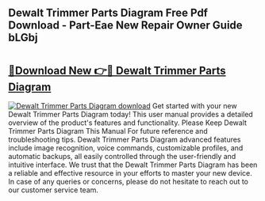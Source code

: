 ## Dewalt Trimmer Parts Diagram Free Pdf Download - Part-Eae New Repair Owner Guide bLGbj

# <h2><a href="http://dfidl59.blite.top/?on=Dewalt+Trimmer+Parts+Diagram">🔗Download New 👉🔴 Dewalt Trimmer Parts Diagram</a></h2>

[![Dewalt Trimmer Parts Diagram download](https://i.imgur.com/lujVjoI.png)](http://dfidl59.blite.top/?on=Dewalt+Trimmer+Parts+Diagram)
Get started with your new Dewalt Trimmer Parts Diagram today! This user manual provides a detailed overview of the product's features and functionality. Please Keep Dewalt Trimmer Parts Diagram This Manual For future reference and troubleshooting tips. Dewalt Trimmer Parts Diagram advanced features include image recognition, voice commands, customizable profiles, and automatic backups, all easily controlled through the user-friendly and intuitive interface. We trust that the Dewalt Trimmer Parts Diagram has been a reliable and effective resource in your efforts to master your new device. In case of any queries or concerns, please do not hesitate to reach out to our customer service team.
